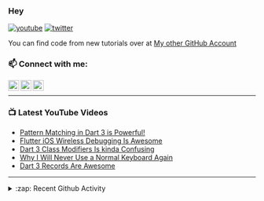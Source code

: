 ### Hey

[![youtube](https://img.shields.io/static/v1?label=@RobertBrunhage&message=Subscribe&logo=YouTube&color=FF0000&style=for-the-badge)](http://bit.ly/2SUyRhx)
[![twitter](https://img.shields.io/twitter/follow/robertbrunhage?color=%231DA1F2&logo=twitter&style=for-the-badge)](https://twitter.com/intent/follow?original_referer=https%3A%2F%2Fgithub.com%2Frobertbrunhage&screen_name=robertbrunhage)

You can find code from new tutorials over at [My other GitHub Account](https://github.com/Robert-Brunhage-Organization)

### 📫 Connect with me:

[<img align="left" alt="RobertBrunhage | YouTube" width="22px" src="https://cdn.jsdelivr.net/npm/simple-icons@v3/icons/youtube.svg" />][youtube]
[<img align="left" alt="RobertBrunhage | Twitter" width="22px" src="https://cdn.jsdelivr.net/npm/simple-icons@v3/icons/twitter.svg" />][twitter]
[<img align="left" alt="RobertBrunhageDev | Instagram" width="22px" src="https://cdn.jsdelivr.net/npm/simple-icons@v3/icons/instagram.svg" />][instagram]

<br />

---

### 📺 Latest YouTube Videos
<!-- YOUTUBE:START -->
- [Pattern Matching in Dart 3 is Powerful!](https://www.youtube.com/watch?v=j3fzeDpd2ts)
- [Flutter iOS Wireless Debugging Is Awesome](https://www.youtube.com/watch?v=atbStqnPXC8)
- [Dart 3 Class Modifiers Is kinda Confusing](https://www.youtube.com/watch?v=Od49lG0ez0o)
- [Why I Will Never Use a Normal Keyboard Again](https://www.youtube.com/watch?v=t4KCvFumRMs)
- [Dart 3 Records Are Awesome](https://www.youtube.com/watch?v=aWOyc3HG9XM)
<!-- YOUTUBE:END -->

---

<details>
  <summary>:zap: Recent Github Activity</summary>
  
<!--START_SECTION:activity-->
1. ❗ Opened issue [#155295](https://github.com/flutter/flutter/issues/155295) in [flutter/flutter](https://github.com/flutter/flutter)
2. 🗣 Commented on [#13323](https://github.com/firebase/flutterfire/issues/13323#issuecomment-2355733103) in [firebase/flutterfire](https://github.com/firebase/flutterfire)
3. 🗣 Commented on [#13348](https://github.com/firebase/flutterfire/issues/13348#issuecomment-2355647810) in [firebase/flutterfire](https://github.com/firebase/flutterfire)
4. 🗣 Commented on [#1457](https://github.com/zino-hofmann/graphql-flutter/issues/1457#issuecomment-2339735769) in [zino-hofmann/graphql-flutter](https://github.com/zino-hofmann/graphql-flutter)
5. ❗ Opened issue [#1457](https://github.com/zino-hofmann/graphql-flutter/issues/1457) in [zino-hofmann/graphql-flutter](https://github.com/zino-hofmann/graphql-flutter)
<!--END_SECTION:activity-->

</details>

[twitter]: https://twitter.com/robertbrunhage
[youtube]: https://youtube.com/c/robertbrunhage
[instagram]: https://instagram.com/robertbrunhagedev
